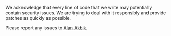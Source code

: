 We acknowledge that every line of code that we write may potentially contain security issues.
We are trying to deal with it responsibly and provide patches as quickly as possible.

Please report any issues to [Alan Akbik](http://alanakbik.github.io/).
